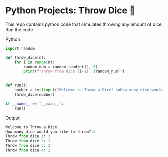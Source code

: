 # Python Projects: Throw Dice 🐍
This repo contains python code that simulates throwing any amount of dice. <br>
Run the code.


Python
```python
import random

def throw_dice(n):
    for i in range(n):
        random_num = random.randint(1, 6)
        print(f"Throw from dice {i+1}: {random_num}")


def run():
    number = int(input("Welcome to Throw a Dice! \nHow many dice would you like to throw?:"))
    throw_dice(number)

if __name__ == "__main__":
    run()
```

Output
```python
Welcome to Throw a Dice! 
How many dice would you like to throw?:4
Throw from dice 1: 3
Throw from dice 2: 1
Throw from dice 3: 3
Throw from dice 4: 2
```
